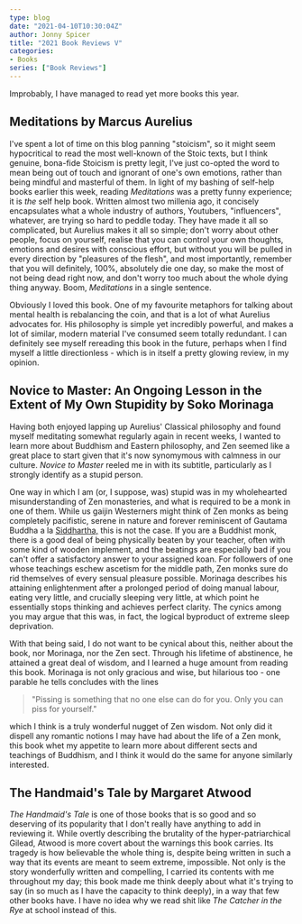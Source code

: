 ```yaml
---
type: blog
date: "2021-04-10T10:30:04Z"
author: Jonny Spicer
title: "2021 Book Reviews V"
categories:
- Books
series: ["Book Reviews"]
---
```

Improbably, I have managed to read yet more books this year.

## Meditations by Marcus Aurelius

I've spent a lot of time on this blog panning "stoicism", so it might seem hypocritical to read the most well-known of the Stoic texts, but I think genuine, bona-fide Stoicism is
pretty legit, I've just co-opted the word to mean being out of touch and ignorant of one's own emotions, rather than being mindful and masterful of them. In light of my bashing of
self-help books earlier this week, reading *Meditations* was a pretty funny experience; it is *the* self help book. Written almost two millenia ago, it concisely encapsulates what a
whole industry of authors, Youtubers, "influencers", whatever, are trying so hard to peddle today. They have made it all so complicated, but Aurelius makes it all so simple; don't
worry about other people, focus on yourself, realise that you can control your own thoughts, emotions and desires with conscious effort, but without you will be pulled in every
direction by "pleasures of the flesh", and most importantly, remember that you will definitely, 100%, absolutely die one day, so make the most of not being dead right now, and don't
worry too much about the whole dying thing anyway. Boom, *Meditations* in a single sentence.

Obviously I loved this book. One of my favourite metaphors for talking about mental health is rebalancing the coin, and that is a lot of what Aurelius advocates for. His philosophy
is simple yet incredibly powerful, and makes a lot of similar, modern material I've consumed seem totally redundant. I can definitely see myself rereading this book in the future,
perhaps when I find myself a little directionless - which is in itself a pretty glowing review, in my opinion.

## Novice to Master: An Ongoing Lesson in the Extent of My Own Stupidity by Soko Morinaga

Having both enjoyed lapping up Aurelius' Classical philosophy and found myself meditating somewhat regularly again in recent weeks, I wanted to learn more about Buddhism and Eastern
philosophy, and Zen seemed like a great place to start given that it's now synomymous with calmness in our culture. *Novice to Master* reeled me in with its subtitle, particularly as
I strongly identify as a stupid person.

One way in which I am (or, I suppose, was) stupid was in my wholehearted misunderstanding of Zen monasteries, and what is required to be a monk in one of them. While us
gaijin Westerners might think of Zen monks as being completely pacifistic, serene in nature and forever reminiscent of Gautama Buddha a la [Siddhartha,](/blog/2021-book-reviews-ii/)
this is not the case. If you are a Buddhist monk, there is a good deal of being physically beaten by your teacher, often with some kind of wooden implement, and the beatings are
especially bad if you can't offer a satisfactory answer to your assigned koan. For followers of one whose teachings eschew ascetism for the middle path, Zen monks sure do rid
themselves of every sensual pleasure possible. Morinaga describes his attaining enlightenment after a prolonged period of doing manual labour, eating very little, and crucially
sleeping very little, at which point he essentially stops thinking and achieves perfect clarity. The cynics among you may argue that this was, in fact, the logical byproduct of
extreme sleep deprivation.

With that being said, I do not want to be cynical about this, neither about the book, nor Morinaga, nor the Zen sect. Through his lifetime of abstinence, he attained a great deal of
wisdom, and I learned a huge amount from reading this book. Morinaga is not only gracious and wise, but hilarious too - one parable he tells concludes with the lines

> "Pissing is something that no one else can do for you. Only you can piss for yourself."

which I think is a truly wonderful nugget of Zen wisdom. Not only did it dispell any romantic notions I may have had about the life of a Zen monk, this book whet my appetite to learn more
about different sects and teachings of Buddhism, and I think it would do the same for anyone similarly interested.

## The Handmaid's Tale by Margaret Atwood

*The Handmaid's Tale* is one of those books that is so good and so deserving of its popularity that I don't really have anything to add in reviewing it. While overtly describing the
brutality of the hyper-patriarchical Gilead, Atwood is more covert about the warnings this book carries. Its tragedy is how believable the whole thing is, despite being
written in such a way that its events are meant to seem extreme, impossible. Not only is the story wonderfully written and compelling, I carried its contents with me throughout my
day; this book made me think deeply about what it's trying to say (in so much as I have the capacity to think deeply), in a way that few other books have. I have no idea why we read
shit like *The Catcher in the Rye* at school instead of this.
